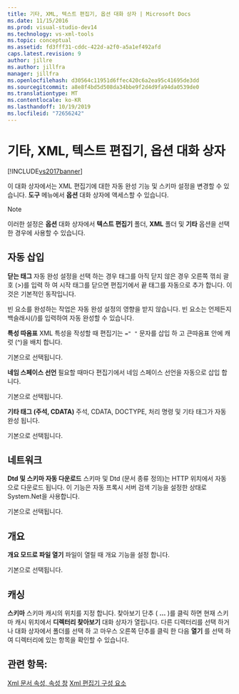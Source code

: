 ```yaml
---
title: 기타, XML, 텍스트 편집기, 옵션 대화 상자 | Microsoft Docs
ms.date: 11/15/2016
ms.prod: visual-studio-dev14
ms.technology: vs-xml-tools
ms.topic: conceptual
ms.assetid: fd3fff31-cddc-422d-a2f0-a5a1ef492afd
caps.latest.revision: 9
author: jillre
ms.author: jillfra
manager: jillfra
ms.openlocfilehash: d30564c11951d6ffec420c6a2ea95c41695de3dd
ms.sourcegitcommit: a8e8f4bd5d508da34bbe9f2d4d9fa94da0539de0
ms.translationtype: MT
ms.contentlocale: ko-KR
ms.lasthandoff: 10/19/2019
ms.locfileid: "72656242"
---
```

# <a name="miscellaneous-xml-text-editor-options-dialog-box"></a>기타, XML, 텍스트 편집기, 옵션 대화 상자
[!INCLUDE[vs2017banner](../includes/vs2017banner.md)]

이 대화 상자에서는 XML 편집기에 대한 자동 완성 기능 및 스키마 설정을 변경할 수 있습니다. **도구** 메뉴에서 **옵션** 대화 상자에 액세스할 수 있습니다.

> [!NOTE]
> 이러한 설정은 **옵션** 대화 상자에서 **텍스트 편집기** 폴더, **XML** 폴더 및 **기타** 옵션을 선택한 경우에 사용할 수 있습니다.

## <a name="auto-insert"></a>자동 삽입
 **닫는 태그** 자동 완성 설정을 선택 하는 경우 태그를 아직 닫지 않은 경우 오른쪽 꺾쇠 괄호 (>)를 입력 하 여 시작 태그를 닫으면 편집기에서 끝 태그를 자동으로 추가 합니다. 이것은 기본적인 동작입니다.

 빈 요소를 완성하는 작업은 자동 완성 설정의 영향을 받지 않습니다. 빈 요소는 언제든지 백슬래시(/)를 입력하여 자동 완성할 수 있습니다.

 **특성 따옴표** XML 특성을 작성할 때 편집기는 `=" "` 문자를 삽입 하 고 큰따옴표 안에 캐럿 (^)을 배치 합니다.

 기본으로 선택됩니다.

 **네임 스페이스 선언** 필요할 때마다 편집기에서 네임 스페이스 선언을 자동으로 삽입 합니다.

 기본으로 선택됩니다.

 **기타 태그 (주석, CDATA)** 주석, CDATA, DOCTYPE, 처리 명령 및 기타 태그가 자동 완성 됩니다.

 기본으로 선택됩니다.

## <a name="network"></a>네트워크
 **Dtd 및 스키마 자동 다운로드** 스키마 및 Dtd (문서 종류 정의)는 HTTP 위치에서 자동으로 다운로드 됩니다. 이 기능은 자동 프록시 서버 검색 기능을 설정한 상태로 System.Net을 사용합니다.

 기본으로 선택됩니다.

## <a name="outlining"></a>개요
 **개요 모드로 파일 열기** 파일이 열릴 때 개요 기능을 설정 합니다.

 기본으로 선택됩니다.

## <a name="caching"></a>캐싱
 **스키마** 스키마 캐시의 위치를 지정 합니다. 찾아보기 단추 ( **...** )를 클릭 하면 현재 스키마 캐시 위치에서 **디렉터리 찾아보기** 대화 상자가 열립니다. 다른 디렉터리를 선택 하거나 대화 상자에서 폴더를 선택 하 고 마우스 오른쪽 단추를 클릭 한 다음 **열기** 를 선택 하 여 디렉터리에 있는 항목을 확인할 수 있습니다.

## <a name="see-also"></a>관련 항목:
 [Xml 문서 속성, 속성 창](../xml-tools/xml-document-properties-properties-window.md) [Xml 편집기 구성 요소](../xml-tools/xml-editor-components.md)
